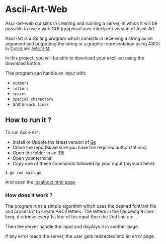 # Ascii-Art-Web

Ascii-art-web consists in creating and running a server, in which it will be possible to use a web GUI (graphical user interface) version of Ascii-Art.

Ascii-art is a Golang program which consists in receiving a string as an argument and outputting the string in a graphic representation using ASCII.
<sub>by [Cyril R.](https://zone01normandie.org/git/cramanan) and [Antoine M.](https://zone01normandie.org/git/anmarvin)</sub>

In this project, you will be able to download your ascii-art using the download button.

This program can handle an input with:
   -   `numbers`
   -   `letters`
   -   `spaces`
   -   `special characters`
   -   and `breack lines`

## How to run it ?
To run Ascii-Art :
   * Install or Update the latest version of [Go](https://go.dev/doc/install)
   * Clone the repo (Make sure you have the required authorizations)
   * Open the folder in an IDE
   * Open your terminal
   * Copy one of these commands followed by your input (myInput here):
```
$ go run main.go
```

And open the [localhost html page](http://localhost:8070)

### How does it work ?
The program runs a simple algorithm which uses the desired font/.txt file and process it to create ASCII letters.
The letters in the file being 9 lines long, it retrieve every 1st line of the input then the 2nd line etc...

Then the server handle the input and displays it in another page.

If any error reach the server, the user gets redirected into an error page.